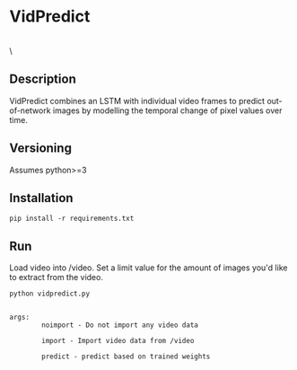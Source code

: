# VidPredict
\
\
## Description
VidPredict combines an LSTM with individual video frames to predict out-of-network 
images by modelling the temporal change of pixel values over time. 


## Versioning
Assumes python>=3


## Installation
    pip install -r requirements.txt


## Run

Load video into /video. Set a limit value for the amount of images you'd like to extract from the video.

    python vidpredict.py

    
    args: 
            noimport - Do not import any video data

            import - Import video data from /video

            predict - predict based on trained weights

